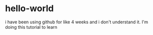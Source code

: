 # hello-world
i have been using github for like 4 weeks and i don't understand it. I'm doing this tutorial to learn

